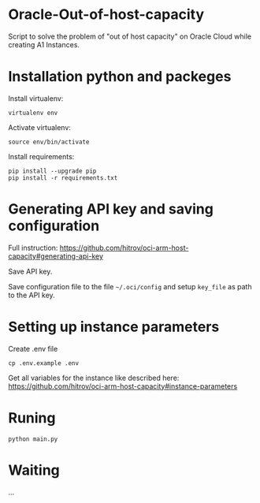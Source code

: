 # Oracle-Out-of-host-capacity
Script to solve the problem of "out of host capacity" on Oracle Cloud while creating A1 Instances.

# Installation python and packeges

Install virtualenv:
```
virtualenv env
```

Activate virtualenv:
```
source env/bin/activate
```

Install requirements:
```
pip install --upgrade pip
pip install -r requirements.txt
```

# Generating API key and saving configuration

Full instruction: https://github.com/hitrov/oci-arm-host-capacity#generating-api-key

Save API key. 

Save configuration file to the file `~/.oci/config` and setup `key_file` as path to the API key.

# Setting up instance parameters

Create .env file
```
cp .env.example .env
```

Get all variables for the instance like described here: https://github.com/hitrov/oci-arm-host-capacity#instance-parameters

# Runing

```
python main.py
```

# Waiting
...